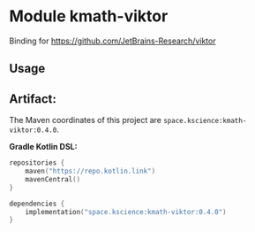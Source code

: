 # Module kmath-viktor

Binding for https://github.com/JetBrains-Research/viktor

## Usage

## Artifact:

The Maven coordinates of this project are `space.kscience:kmath-viktor:0.4.0`.

**Gradle Kotlin DSL:**
```kotlin
repositories {
    maven("https://repo.kotlin.link")
    mavenCentral()
}

dependencies {
    implementation("space.kscience:kmath-viktor:0.4.0")
}
```
